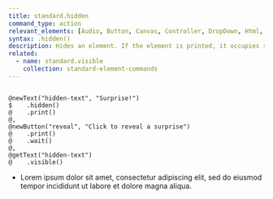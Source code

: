 ```yaml
---
title: standard.hidden
command_type: action
relevant_elements: [Audio, Button, Canvas, Controller, DropDown, Html, Image, MediaRecorder, Scale, Text, TextInput, Tooltip, Video, Youtube]
syntax: .hidden()
description: Hides an element. If the element is printed, it occupies space on the screen but its content is not visible.
related:
  - name: standard.visible
    collection: standard-element-commands
---
```


<pre><code class="language-diff-javascript diff-highlight">
@newText("hidden-text", "Surprise!")
$    .hidden()
@    .print()
@,
@newButton("reveal", "Click to reveal a surprise")
@    .print()
@    .wait()
@,
@getText("hidden-text")
@    .visible()
</code></pre>

+ Lorem ipsum dolor sit amet, consectetur adipiscing elit, sed do eiusmod tempor incididunt ut labore et dolore magna aliqua.
